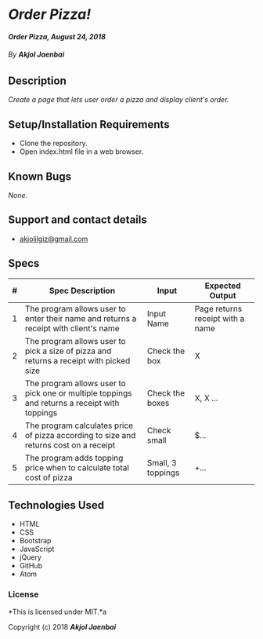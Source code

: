 # _Order Pizza!_

#### _Order Pizza, August 24, 2018_

###### By _**Akjol Jaenbai**_

## Description

_Create a page that lets user order a pizza and display client's order._

## Setup/Installation Requirements

* Clone the repository.
* Open index.html file in a web browser.

## Known Bugs

_None._

## Support and contact details
* akjolilgiz@gmail.com

## Specs
|#|Spec Description|Input|Expected Output|
|-------|-------|------|------|
|1|The program allows user to enter their name and returns a receipt with client's name |Input Name|Page returns receipt with a name|
|2|The program allows user to pick a size of pizza and returns a receipt with picked size|Check the box |X|
|3|The program allows user to pick one or multiple toppings and returns a receipt with toppings|Check the boxes|X, X ...
|4|The program calculates price of pizza according to size and returns cost on a receipt|Check small| $...|
|5|The program adds topping price when to calculate total cost of pizza|Small, 3 toppings|$+$...|



## Technologies Used

* HTML
* CSS
* Bootstrap
* JavaScript
* jQuery
* GitHub
* Atom

### License

*This is licensed under MIT.*a

Copyright (c) 2018 **_Akjol Jaenbai_**
